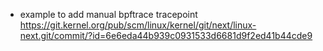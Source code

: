 + example to add manual bpftrace tracepoint
https://git.kernel.org/pub/scm/linux/kernel/git/next/linux-next.git/commit/?id=6e6eda44b939c0931533d6681d9f2ed41b44cde9